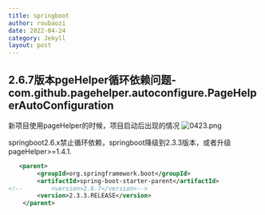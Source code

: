 ```yaml
---
title: springboot
author: roubaozi
date: 2022-04-24
category: Jekyll
layout: post
---
```


2.6.7版本pgeHelper循环依赖问题-com.github.pagehelper.autoconfigure.PageHelperAutoConfiguration
-------------
新项目使用pageHelper的时候，项目启动后出现的情况
![0423.png](https://liangkuaiqianderoubaozi.github.io/blog/gitbook/resources/springboot/0423.png)

springboot2.6.x禁止循环依赖，springboot降级到2.3.3版本，或者升级 pageHelper>=1.4.1.
~~~xml
   <parent>
        <groupId>org.springframework.boot</groupId>
        <artifactId>spring-boot-starter-parent</artifactId>
<!--        <version>2.6.7</version>-->
        <version>2.3.3.RELEASE</version>
    </parent>
~~~







